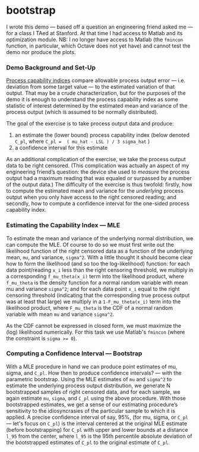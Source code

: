 # bootstrap

  I wrote this demo — based off a question an engineering friend asked me — for a class I TAed at Stanford. At that time I had access to Matlab and its optimization module. NB: I no longer have access to Matlab (the `fmincon` function, in particular, which Octave does not yet have) and cannot test the demo nor produce the plots.

### Demo Background and Set-Up

  [Process capability indices](http://en.wikipedia.org/wiki/Process_capability_index) compare allowable process output error — i.e. deviation from some target value — to the estimated variation of that output. That may be a crude characterization, but for the purposes of the demo it is enough to understand the process capability index as some statistic of interest determined by the estimated mean and variance of the process output (which is assumed to be normally distributed).

  The goal of the exercise is to take process output data and produce:

1. an estimate the (lower bound) process capability index (below denoted `C_pl`, where `C_pl =  ( mu_hat - LSL ) / 3 sigma_hat` ) 
2. a confidence interval for this estimate

As an additional complication of the exercise, we take the process output data to be right censored. (This complication was actually an aspect of my engineering friend’s question: the device she used to *measure* the process output had a maximum reading that was equaled or surpassed by a number of the output data.) The difficulty of the exercise is thus twofold: firstly, how to compute the estimated mean and variance for the *underlying* process output when you only have access to the right censored reading; and secondly, how to compute a confidence interval for the one-sided process capability index.

### Estimating the Capability Index — MLE
  
  To estimate the mean and variance of the underlying normal distribution, we can compute the MLE. Of course to do so we must first write out the likelihood function of the right censored data as a function of the underlying mean, `mu`, and variance, `sigma^2`. With a little thought it should become clear how to form the likelihood (and so too the log-likelihood) function: for each data point/reading `x_i` less than the right censoring threshold, we multiply in a corresponding `f_mu_theta(x_i)` term into the likelihood product, where `f_mu_theta` is the density function for a normal random variable with mean mu and variance `sigma^2`; and for each data point `x_i` equal to the right censoring threshold (indicating that the corresponding true process output was at least that large) we multiply in a `1-F_mu_theta(x_i)` term into the likelihood product, where `F_mu_theta` is the CDF of a normal random variable with mean `mu` and variance `sigma^2`.

  As the CDF cannot be expressed in closed form, we must maximize the (log) likelihood numerically. For this task we use Matlab's `fmincon` (where the *con*straint is `sigma >= 0`).

### Computing a Confidence Interval — Bootstrap

  With a MLE procedure in hand we can produce point estimates of mu, sigma, and `C_pl`. How then to produce confidence intervals? — with the parametric bootstrap. Using the MLE estimates of `mu` and `sigma^2` to estimate the underlying process output distribution, we generate N bootstrapped samples of right censored data, and for each sample, we again estimate `mu`, `sigma`, and `C_pl` using the above procedure. With those bootstrapped estimates, we get a sense of our estimating procedure’s sensitivity to the idiosyncrasies of the particular sample to which it is applied. A precise confidence interval of say, 95%, (for mu, sigma, or `C_pl` — let's focus on `C_pl`) is the interval centered at the original MLE estimate (before bootstrapping) for `C_pl` with upper and lower bounds at a distance `l_95` from the center, where `l_95` is the 95th percentile absolute deviation of the bootstrapped estimates of `C_pl` to the original estimate of `C_pl`.
